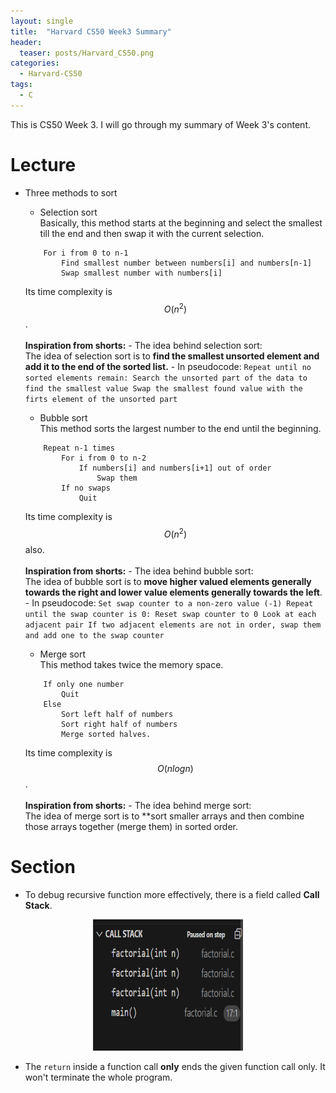 ```yaml
---
layout: single
title:  "Harvard CS50 Week3 Summary"
header:
  teaser: posts/Harvard_CS50.png
categories: 
  - Harvard-CS50
tags:
  - C
---
```


This is CS50 Week 3. I will go through my summary of Week 3's content.

# Lecture
- Three methods to sort
    - Selection sort \
    Basically, this method starts at the beginning and select the smallest till the end and then swap it with the current selection.
    ```
        For i from 0 to n-1
            Find smallest number between numbers[i] and numbers[n-1]
            Swap smallest number with numbers[i]
    ```
    Its time complexity is $$O(n^2)$$. <br><br>
    **Inspiration from shorts:**
        - The idea behind selection sort: \
        The idea of selection sort is to **find the smallest unsorted element and add it to the end of the sorted list.**
        - In pseudocode:
        ```
            Repeat until no sorted elements remain:
                Search the unsorted part of the data to find the smallest value
                Swap the smallest found value with the firts element of the unsorted part
        ```

    - Bubble sort \
    This method sorts the largest number to the end until the beginning.
    ```
        Repeat n-1 times
            For i from 0 to n-2
                If numbers[i] and numbers[i+1] out of order
                    Swap them
            If no swaps
                Quit
    ```
    Its time complexity is $$O(n^2)$$ also. <br><br>
    **Inspiration from shorts:**
        - The idea behind bubble sort: \
        The idea of bubble sort is to **move higher valued elements generally towards the right and lower value elements generally towards the left**.
        - In pseudocode:
        ```
            Set swap counter to a non-zero value (-1)
            Repeat until the swap counter is 0:
                Reset swap counter to 0
                Look at each adjacent pair
                    If two adjacent elements are not in order, swap them and add one to the swap counter
        ```

    - Merge sort \
    This method takes twice the memory space.
    ```
        If only one number
            Quit
        Else
            Sort left half of numbers
            Sort right half of numbers
            Merge sorted halves.
    ```
    Its time complexity is $$O(nlogn)$$.<br><br>
    **Inspiration from shorts:**
        - The idea behind merge sort: \
        The idea of merge sort is to **sort smaller arrays and then combine those arrays together (merge them) in sorted order.

# Section
- To debug recursive function more effectively, there is a field called **Call Stack**.

<div style="text-align: center;">
    <img src="/images/posts/Call_Stack.png" width="240" height="210">
</div>

- The `return` inside a function call **only** ends the given function call only. It won't terminate the whole program.
